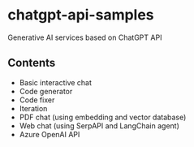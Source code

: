 # chatgpt-api-samples
Generative AI services based on ChatGPT API

## Contents
- Basic interactive chat
- Code generator
- Code fixer
- Iteration
- PDF chat (using embedding and vector database)
- Web chat (using SerpAPI and LangChain agent)
- Azure OpenAI API
